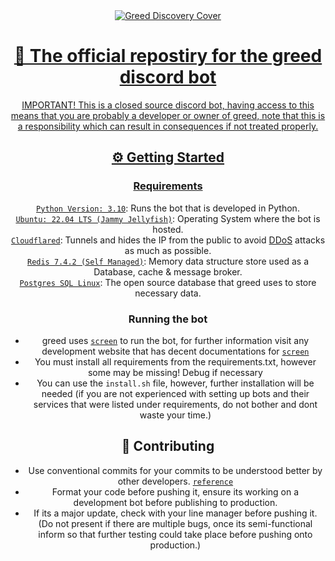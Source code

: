 <center><a href="https://greed.best/discord" target="_blank"><img src="https://r2.greed.best/Greed%20Discovery%20Cover.png" alt="Greed Discovery Cover"/></a</center>

# 👋 The official repostiry for the greed discord bot 
IMPORTANT! This is a closed source discord bot, having access to this means that you are probably a developer or owner of greed, note that this is a responsibility which can result in consequences if not treated properly.

## ⚙️ Getting Started

### Requirements

[`Python Version: 3.10`](https://www.python.org/downloads/release/python-3100/): Runs the bot that is developed in Python.<br />
[`Ubuntu: 22.04 LTS (Jammy Jellyfish)`](https://releases.ubuntu.com/jammy/): Operating System where the bot is hosted.<br />
[`Cloudflared`](https://developers.cloudflare.com/cloudflare-one/connections/connect-networks/downloads/): Tunnels and hides the IP from the public to avoid [DDoS](https://www.cloudflare.com/learning/ddos/what-is-a-ddos-attack/) attacks as much as possible.<br />
[`Redis 7.4.2 (Self Managed)`](https://redis.io/downloads/): Memory data structure store used as a Database, cache & message broker.<br />
[`Postgres SQL Linux`](https://www.postgresql.org/download/): The open source database that greed uses to store necessary data.

### Running the bot 

- greed uses [`screen`](https://linuxize.com/post/how-to-use-linux-screen/) to run the bot, for further information visit any development website that has decent documentations for [`screen`](https://linuxize.com/post/how-to-use-linux-screen/)
- You must install all requirements from the requirements.txt, however some may be missing! Debug if necessary 
- You can use the `install.sh` file, however, further installation will be needed (if you are not experienced with setting up bots and their services that were listed under requirements, do not bother and dont waste your time.)

## 📓 Contributing 

- Use conventional commits for your commits to be understood better by other developers. [`reference`](https://www.conventionalcommits.org/)
- Format your code before pushing it, ensure its working on a development bot before publishing to production.
- If its a major update, check with your line manager before pushing it. (Do not present if there are multiple bugs, once its semi-functional inform so that further testing could take place before pushing onto production.)

